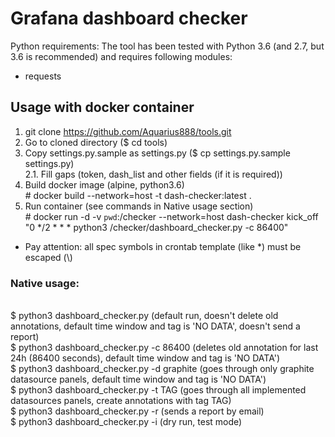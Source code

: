 # Grafana dashboard checker
Python requirements:
The tool has been tested with Python 3.6 (and 2.7, but 3.6 is recommended) and requires following modules:
- requests

## Usage with docker container
1. git clone https://github.com/Aquarius888/tools.git
2. Go to cloned directory ($ cd tools)
3. Copy settings.py.sample as settings.py ($ cp settings.py.sample settings.py)
<br/>2.1. Fill gaps (token, dash_list and other fields (if it is required))
4. Build docker image (alpine, python3.6)
<br/>\# docker build --network=host -t dash-checker:latest .
5. Run container (see commands in Native usage section)
<br/>\#  docker run -d -v `pwd`:/checker --network=host dash-checker kick_off "0 \*/2 \* \* \* python3 /checker/dashboard_checker.py -c 86400"
- Pay attention: all spec symbols in crontab template (like *) must be escaped (\\)


### Native usage:
<br/> $ python3 dashboard_checker.py (default run, doesn't delete old annotations, default time window and tag is 'NO DATA', doesn't send a report)
<br/> $ python3 dashboard_checker.py -c 86400 (deletes old annotation for last 24h (86400 seconds), default time window and tag is 'NO DATA')
<br/> $ python3 dashboard_checker.py -d graphite (goes through only graphite datasource panels, default time window and tag is 'NO DATA')
<br/> $ python3 dashboard_checker.py -t TAG (goes through all implemented datasources panels, create annotations with tag TAG)
<br/> $ python3 dashboard_checker.py -r (sends a report by email)
<br/> $ python3 dashboard_checker.py -i (dry run, test mode)